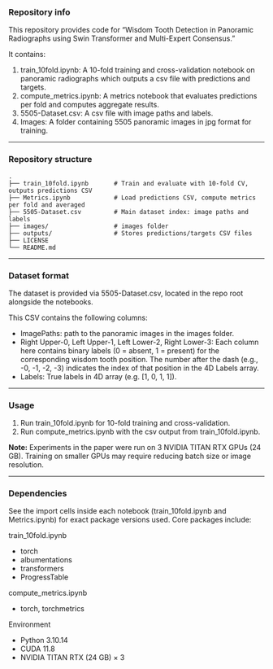 ### Repository info

This repository provides code for “Wisdom Tooth Detection in Panoramic Radiographs using Swin Transformer and Multi-Expert Consensus.”

It contains:
1. train_10fold.ipynb: A 10-fold training and cross-validation notebook on panoramic radiographs which outputs a csv file with predictions and targets.
2. compute_metrics.ipynb: A metrics notebook that evaluates predictions per fold and computes aggregate results.
3. 5505-Dataset.csv: A csv file with image paths and labels.
4. Images: A folder containing 5505 panoramic images in jpg format for training.

---

### Repository structure

```
.
├── train_10fold.ipynb       # Train and evaluate with 10-fold CV, outputs predictions CSV
├── Metrics.ipynb            # Load predictions CSV, compute metrics per fold and averaged
├── 5505-Dataset.csv         # Main dataset index: image paths and labels
├── images/                  # images folder
├── outputs/                 # Stores predictions/targets CSV files
├── LICENSE
└── README.md
```

---

### Dataset format

The dataset is provided via 5505-Dataset.csv, located in the repo root alongside the notebooks.

This CSV contains the following columns:
* ImagePaths: path to the panoramic images in the images folder.
* Right Upper-0, Left Upper-1, Left Lower-2, Right Lower-3: Each column here contains binary labels (0 = absent, 1 = present) for the corresponding wisdom tooth position.
The number after the dash (e.g., -0, -1, -2, -3) indicates the index of that position in the 4D Labels array.
* Labels: True labels in 4D array (e.g. [1, 0, 1, 1]). 

---

### Usage

1. Run train_10fold.ipynb for 10-fold training and cross-validation.
2. Run compute_metrics.ipynb with the csv output from train_10fold.ipynb.

**Note:** Experiments in the paper were run on 3 NVIDIA TITAN RTX GPUs (24 GB). Training on smaller GPUs may require reducing batch size or image resolution.

---

### Dependencies

See the import cells inside each notebook (train_10fold.ipynb and Metrics.ipynb) for exact package versions used. Core packages include:

train_10fold.ipynb
* torch
* albumentations
* transformers
* ProgressTable

compute_metrics.ipynb
* torch, torchmetrics

Environment
* Python 3.10.14
* CUDA 11.8
* NVIDIA TITAN RTX (24 GB) × 3

